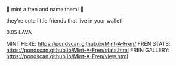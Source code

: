 🤗 mint a fren and name them! 🤗

they're cute little friends that live in your wallet!

0.05 LAVA

MINT HERE: https://pondscan.github.io/Mint-A-Fren/
FREN STATS: https://pondscan.github.io/Mint-A-Fren/stats.html
FREN GALLERY: https://pondscan.github.io/Mint-A-Fren/view.html
